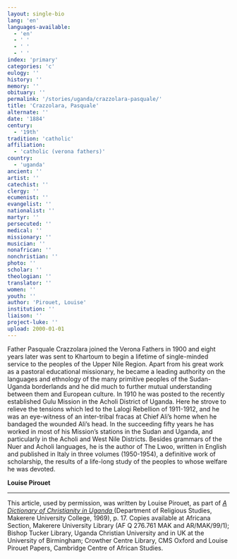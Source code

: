 ```yaml
---
layout: single-bio
lang: 'en'
languages-available:
  - 'en'
  - ' '
  - ' '
  - ' '
index: 'primary'
categories: 'c'
eulogy: ''
history: ''
memory: ''
obituary: ''
permalink: '/stories/uganda/crazzolara-pasquale/'
title: 'Crazzolara, Pasquale'
alternate: ''
date: '1884'
century:
  - '19th'
tradition: 'catholic'
affiliation:
  - 'catholic (verona fathers)'
country:
  - 'uganda'
ancient: ''
artist: ''
catechist: ''
clergy: ''
ecumenist: ''
evangelist: ''
nationalist: ''
martyr: ''
persecuted: ''
medical: ''
missionary: ''
musician: ''
nonafrican: ''
nonchristian: ''
photo: ''
scholar: ''
theologian: ''
translator: ''
women: ''
youth: ''
author: 'Pirouet, Louise'
institution: ''
liaison: ''
project-luke: ''
upload: 2000-01-01
---
```



Father Pasquale Crazzolara joined the Verona Fathers in 1900 and eight years later was sent to Khartoum to begin a lifetime of single-minded service to the peoples of the Upper Nile Region. Apart from his great work as a pastoral educational missionary, he became a leading authority on the languages and ethnology of the many primitive peoples of the Sudan-Uganda borderlands and he did much to further mutual understanding between them and European culture. In 1910 he was posted to the recently established Gulu Mission in the Acholi District of Uganda. Here he strove to relieve the tensions which led to the Lalogi Rebellion of 1911-1912, and he was an eye-witness of an inter-tribal fracas at Chief Ali’s home when he bandaged the wounded Ali’s head. In the succeeding fifty years he has worked in most of his Mission’s stations in the Sudan and Uganda, and particularly in the Acholi and West Nile Districts. Besides grammars of the Nuer and Acholi languages, he is the author of The Lwoo, written in English and published in Italy in three volumes (1950-1954), a definitive work of scholarship, the results of a life-long study of the peoples to whose welfare he was devoted.

**Louise Pirouet**

---

This article, used by permission, was written by Louise Pirouet, as part of *[A Dictionary of Christianity in Uganda ](pirouet-foreword.html)*(Department of Religious Studies, Makerere University College, 1969), p. 17. Copies available at Africana Section, Makerere University Library (AF Q 276.761 MAK and AR/MAK/99/1); Bishop Tucker Library, Uganda Christian University and in UK at the University of Birmingham; Crowther Centre Library, CMS Oxford and Louise Pirouet Papers, Cambridge Centre of African Studies.